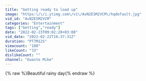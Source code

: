 ```yaml
---
title: "Getting ready to load up"
image: "https:\/\/i.ytimg.com\/vi\/AvN2ESM2VCM\/hqdefault.jpg"
vid_id: "AvN2ESM2VCM"
categories: "Entertainment"
tags: ["Getting","ready"]
date: "2022-02-23T09:02:20+03:00"
vid_date: "2022-02-22T16:37:31Z"
duration: "PT7M12S"
viewcount: "108"
likeCount: "33"
dislikeCount: ""
channel: "Ewaste Mike"
---
```

{% raw %}Beautiful rainy day{% endraw %}

